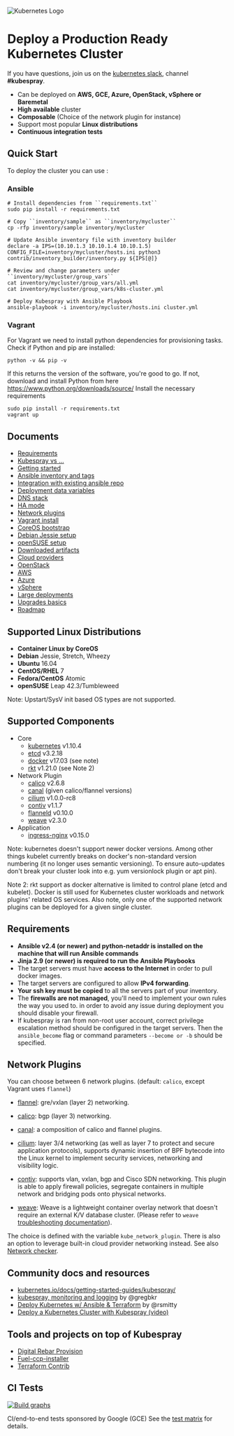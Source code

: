 ![Kubernetes Logo](https://raw.githubusercontent.com/kubernetes-incubator/kubespray/master/docs/img/kubernetes-logo.png)

Deploy a Production Ready Kubernetes Cluster
============================================

If you have questions, join us on the [kubernetes slack](https://kubernetes.slack.com), channel **\#kubespray**.

-   Can be deployed on **AWS, GCE, Azure, OpenStack, vSphere or Baremetal**
-   **High available** cluster
-   **Composable** (Choice of the network plugin for instance)
-   Support most popular **Linux distributions**
-   **Continuous integration tests**

Quick Start
-----------

To deploy the cluster you can use :

### Ansible

    # Install dependencies from ``requirements.txt``
    sudo pip install -r requirements.txt

    # Copy ``inventory/sample`` as ``inventory/mycluster``
    cp -rfp inventory/sample inventory/mycluster

    # Update Ansible inventory file with inventory builder
    declare -a IPS=(10.10.1.3 10.10.1.4 10.10.1.5)
    CONFIG_FILE=inventory/mycluster/hosts.ini python3 contrib/inventory_builder/inventory.py ${IPS[@]}

    # Review and change parameters under ``inventory/mycluster/group_vars``
    cat inventory/mycluster/group_vars/all.yml
    cat inventory/mycluster/group_vars/k8s-cluster.yml

    # Deploy Kubespray with Ansible Playbook
    ansible-playbook -i inventory/mycluster/hosts.ini cluster.yml

### Vagrant

For Vagrant we need to install python dependencies for provisioning tasks.
Check if Python and pip are installed:

    python -v && pip -v

If this returns the version of the software, you're good to go. If not, download and install Python from here <https://www.python.org/downloads/source/>
Install the necessary requirements

    sudo pip install -r requirements.txt
    vagrant up

Documents
---------

-   [Requirements](#requirements)
-   [Kubespray vs ...](docs/comparisons.md)
-   [Getting started](docs/getting-started.md)
-   [Ansible inventory and tags](docs/ansible.md)
-   [Integration with existing ansible repo](docs/integration.md)
-   [Deployment data variables](docs/vars.md)
-   [DNS stack](docs/dns-stack.md)
-   [HA mode](docs/ha-mode.md)
-   [Network plugins](#network-plugins)
-   [Vagrant install](docs/vagrant.md)
-   [CoreOS bootstrap](docs/coreos.md)
-   [Debian Jessie setup](docs/debian.md)
-   [openSUSE setup](docs/opensuse.md)
-   [Downloaded artifacts](docs/downloads.md)
-   [Cloud providers](docs/cloud.md)
-   [OpenStack](docs/openstack.md)
-   [AWS](docs/aws.md)
-   [Azure](docs/azure.md)
-   [vSphere](docs/vsphere.md)
-   [Large deployments](docs/large-deployments.md)
-   [Upgrades basics](docs/upgrades.md)
-   [Roadmap](docs/roadmap.md)

Supported Linux Distributions
-----------------------------

-   **Container Linux by CoreOS**
-   **Debian** Jessie, Stretch, Wheezy
-   **Ubuntu** 16.04
-   **CentOS/RHEL** 7
-   **Fedora/CentOS** Atomic
-   **openSUSE** Leap 42.3/Tumbleweed

Note: Upstart/SysV init based OS types are not supported.

Supported Components
--------------------

-   Core
    -   [kubernetes](https://github.com/kubernetes/kubernetes) v1.10.4
    -   [etcd](https://github.com/coreos/etcd) v3.2.18
    -   [docker](https://www.docker.com/) v17.03 (see note)
    -   [rkt](https://github.com/rkt/rkt) v1.21.0 (see Note 2)
-   Network Plugin
    -   [calico](https://github.com/projectcalico/calico) v2.6.8
    -   [canal](https://github.com/projectcalico/canal) (given calico/flannel versions)
    -   [cilium](https://github.com/cilium/cilium) v1.0.0-rc8
    -   [contiv](https://github.com/contiv/install) v1.1.7
    -   [flanneld](https://github.com/coreos/flannel) v0.10.0
    -   [weave](https://github.com/weaveworks/weave) v2.3.0
-   Application
    -   [ingress-nginx](https://github.com/kubernetes/ingress-nginx) v0.15.0

Note: kubernetes doesn't support newer docker versions. Among other things kubelet currently breaks on docker's non-standard version numbering (it no longer uses semantic versioning). To ensure auto-updates don't break your cluster look into e.g. yum versionlock plugin or apt pin).

Note 2: rkt support as docker alternative is limited to control plane (etcd and
kubelet). Docker is still used for Kubernetes cluster workloads and network
plugins' related OS services. Also note, only one of the supported network
plugins can be deployed for a given single cluster.

Requirements
------------

-   **Ansible v2.4 (or newer) and python-netaddr is installed on the machine
    that will run Ansible commands**
-   **Jinja 2.9 (or newer) is required to run the Ansible Playbooks**
-   The target servers must have **access to the Internet** in order to pull docker images.
-   The target servers are configured to allow **IPv4 forwarding**.
-   **Your ssh key must be copied** to all the servers part of your inventory.
-   The **firewalls are not managed**, you'll need to implement your own rules the way you used to.
    in order to avoid any issue during deployment you should disable your firewall.
-   If kubespray is ran from non-root user account, correct privilege escalation method
    should be configured in the target servers. Then the `ansible_become` flag
    or command parameters `--become or -b` should be specified.

Network Plugins
---------------

You can choose between 6 network plugins. (default: `calico`, except Vagrant uses `flannel`)

-   [flannel](docs/flannel.md): gre/vxlan (layer 2) networking.

-   [calico](docs/calico.md): bgp (layer 3) networking.

-   [canal](https://github.com/projectcalico/canal): a composition of calico and flannel plugins.

-   [cilium](http://docs.cilium.io/en/latest/): layer 3/4 networking (as well as layer 7 to protect and secure application protocols), supports dynamic insertion of BPF bytecode into the Linux kernel to implement security services, networking and visibility logic.

-   [contiv](docs/contiv.md): supports vlan, vxlan, bgp and Cisco SDN networking. This plugin is able to
    apply firewall policies, segregate containers in multiple network and bridging pods onto physical networks.

-   [weave](docs/weave.md): Weave is a lightweight container overlay network that doesn't require an external K/V database cluster.
    (Please refer to `weave` [troubleshooting documentation](http://docs.weave.works/weave/latest_release/troubleshooting.html)).

The choice is defined with the variable `kube_network_plugin`. There is also an
option to leverage built-in cloud provider networking instead.
See also [Network checker](docs/netcheck.md).

Community docs and resources
----------------------------

-   [kubernetes.io/docs/getting-started-guides/kubespray/](https://kubernetes.io/docs/getting-started-guides/kubespray/)
-   [kubespray, monitoring and logging](https://github.com/gregbkr/kubernetes-kargo-logging-monitoring) by @gregbkr
-   [Deploy Kubernetes w/ Ansible & Terraform](https://rsmitty.github.io/Terraform-Ansible-Kubernetes/) by @rsmitty
-   [Deploy a Kubernetes Cluster with Kubespray (video)](https://www.youtube.com/watch?v=N9q51JgbWu8)

Tools and projects on top of Kubespray
--------------------------------------

-   [Digital Rebar Provision](https://github.com/digitalrebar/provision/blob/master/doc/integrations/ansible.rst)
-   [Fuel-ccp-installer](https://github.com/openstack/fuel-ccp-installer)
-   [Terraform Contrib](https://github.com/kubernetes-incubator/kubespray/tree/master/contrib/terraform)

CI Tests
--------

[![Build graphs](https://gitlab.com/kubespray-ci/kubernetes-incubator__kubespray/badges/master/build.svg)](https://gitlab.com/kubespray-ci/kubernetes-incubator__kubespray/pipelines)

CI/end-to-end tests sponsored by Google (GCE)
See the [test matrix](docs/test_cases.md) for details.
